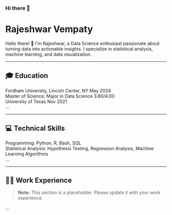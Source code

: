 ### Hi there 👋

# Rajeshwar Vempaty

Hello there! 👋 I'm Rajeshwar, a Data Science enthusiast passionate about turning data into actionable insights. I specialize in statistical analysis, machine learning, and data visualization.

---

## 🎓 Education

Fordham University, Lincoln Center, NY  May 2024  
Master of Science; Major in Data Science  3.80/4.00  
University of Texas  Nov 2021  
...

---

## 💻 Technical Skills

Programming: Python, R, Bash, SQL  
Statistical Analysis: Hypothesis Testing, Regression Analysis, Machine Learning Algorithms  
...

---

## 👨‍💼 Work Experience

> **Note:** This section is a placeholder. Please update it with your work experience.

...


<!--
**rajeshwar-vempaty/rajeshwar-vempaty** is a ✨ _special_ ✨ repository because its `README.md` (this file) appears on your GitHub profile.

Here are some ideas to get you started:

- 🔭 I’m currently working on ...
- 🌱 I’m currently learning ...
- 👯 I’m looking to collaborate on ...
- 🤔 I’m looking for help with ...
- 💬 Ask me about ...
- 📫 How to reach me: ...
- 😄 Pronouns: ...
- ⚡ Fun fact: ...
-->
